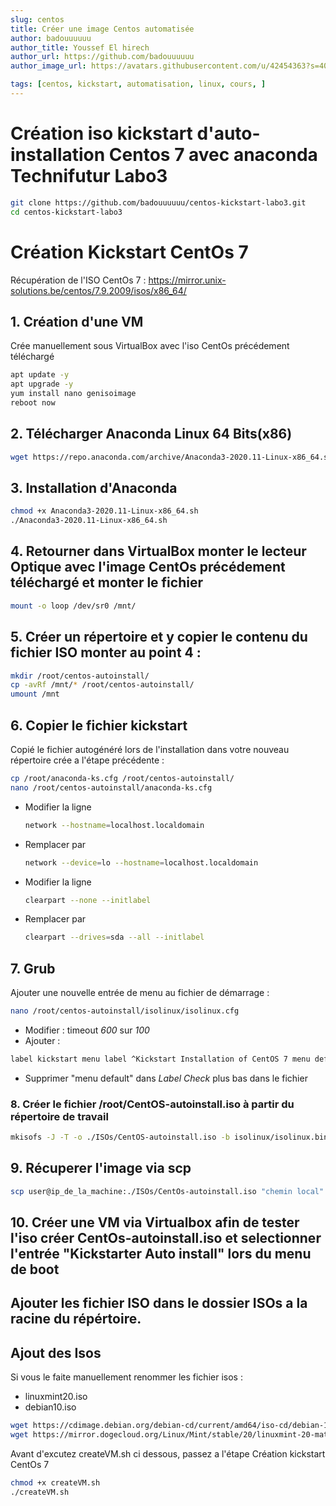 ```yaml
---
slug: centos
title: Créer une image Centos automatisée
author: badouuuuuu
author_title: Youssef El hirech
author_url: https://github.com/badouuuuuu
author_image_url: https://avatars.githubusercontent.com/u/42454363?s=400&u=1acfd527896d6fcd3a6f3aa2ab2a1e0be01a162f&v=4

tags: [centos, kickstart, automatisation, linux, cours, ]
---
```


# Création iso kickstart d'auto-installation Centos 7 avec anaconda   Technifutur Labo3

```sh
git clone https://github.com/badouuuuuu/centos-kickstart-labo3.git
cd centos-kickstart-labo3
```

# Création Kickstart CentOs 7

Récupération de l'ISO CentOs 7 : https://mirror.unix-solutions.be/centos/7.9.2009/isos/x86_64/

## 1. Création d'une VM 

Crée manuellement sous VirtualBox avec l'iso CentOs précédement téléchargé

```sh
apt update -y
apt upgrade -y 
yum install nano genisoimage
reboot now
```

## 2. Télécharger Anaconda Linux 64 Bits(x86)
```sh
wget https://repo.anaconda.com/archive/Anaconda3-2020.11-Linux-x86_64.sh
```

## 3. Installation d'Anaconda 
```sh
chmod +x Anaconda3-2020.11-Linux-x86_64.sh
./Anaconda3-2020.11-Linux-x86_64.sh
```

## 4. Retourner dans VirtualBox monter le lecteur Optique avec l'image CentOs précédement téléchargé et monter le fichier 
```sh
mount -o loop /dev/sr0 /mnt/
```

## 5. Créer un répertoire et y copier le contenu du fichier ISO monter au point 4 :
```sh
mkdir /root/centos-autoinstall/
cp -avRf /mnt/* /root/centos-autoinstall/
umount /mnt
```

## 6. Copier le fichier kickstart 

Copié le fichier autogénéré lors de l'installation dans votre nouveau répertoire crée a l'étape précédente :

```sh
cp /root/anaconda-ks.cfg /root/centos-autoinstall/
nano /root/centos-autoinstall/anaconda-ks.cfg
```
 - Modifier la ligne
   ```sh
   network --hostname=localhost.localdomain
   ```
 - Remplacer par
   ```sh
   network --device=lo --hostname=localhost.localdomain
   ```

 - Modifier la ligne
   ```sh
   clearpart --none --initlabel
   ```
 - Remplacer par
   ```sh
   clearpart --drives=sda --all --initlabel
   ```

## 7. Grub
Ajouter une nouvelle entrée de menu au fichier de démarrage :
```sh
nano /root/centos-autoinstall/isolinux/isolinux.cfg
```
- Modifier :
timeout _600_ sur *100*
- Ajouter :
```sh
label kickstart menu label ^Kickstart Installation of CentOS 7 menu default kernel vmlinuz append initrd=initrd.img inst.stage2=hd:LABEL=CentOS\x207\x20x86_64 inst.ks=hd:LABEL=CentOS\x207\x20x86_64:/anaconda-ks.cfg
```
- Supprimer "menu default" dans *Label Check* plus bas dans le fichier

### 8. Créer le fichier /root/CentOS-autoinstall.iso à partir du répertoire de travail

```sh
mkisofs -J -T -o ./ISOs/CentOS-autoinstall.iso -b isolinux/isolinux.bin -c isolinux/boot.cat -no-emul-boot -boot-load-size 4 -boot-info-table -R -m TRANS.TBL -graft-points -V "CentOS 7 x86_64" /root/centos-autoinstall/
```

## 9. Récuperer l'image via scp 
```sh
scp user@ip_de_la_machine:./ISOs/CentOs-autoinstall.iso "chemin local"
```

## 10. Créer une VM via Virtualbox afin de tester l'iso créer CentOs-autoinstall.iso et selectionner l'entrée "Kickstarter Auto install" lors du menu de boot

## Ajouter les fichier ISO dans le dossier ISOs a la racine du répértoire.

## Ajout des Isos
Si vous le faite manuellement renommer les fichier isos : 
- linuxmint20.iso
- debian10.iso

```sh
wget https://cdimage.debian.org/debian-cd/current/amd64/iso-cd/debian-10.9.0-amd64-netinst.iso -O debian10.iso -P ./ISOs
wget https://mirror.dogecloud.org/Linux/Mint/stable/20/linuxmint-20-mate-64bit.iso -O linuxmint20.iso -P ./ISOs
```
Avant d'excutez createVM.sh ci dessous, passez a l'étape Création kickstart CentOs 7

```sh
chmod +x createVM.sh
./createVM.sh
```
